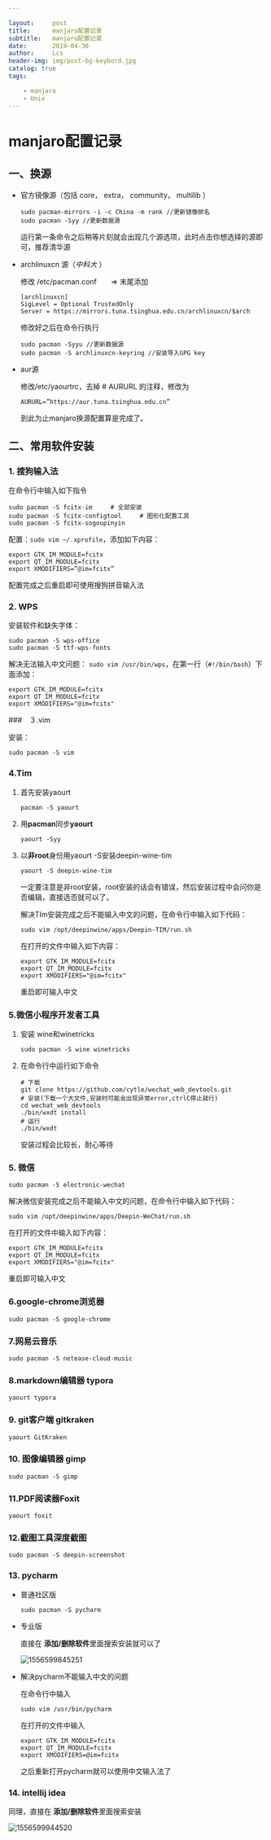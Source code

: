 ```yaml
---

layout:     post
title:      manjaro配置记录
subtitle:   manjaro配置记录
date:       2019-04-30
author:     Lcs
header-img: img/post-bg-keybord.jpg
catalog: true
tags:

    - manjaro
    - Unix
---
```


# manjaro配置记录

## 一、换源

+ 官方镜像源（包括 core， extra， community， multilib ）

  ```
  sudo pacman-mirrors -i -c China -m rank //更新镜像排名
  sudo pacman -Syy //更新数据源
  ```

  运行第一条命令之后稍等片刻就会出现几个源选项，此时点击你想选择的源即可，推荐清华源

+ archlinuxcn 源（*中科大* ）

  修改 /etc/pacman.conf　　=> 末尾添加

  ```
  [archlinuxcn]
  SigLevel = Optional TrustedOnly
  Server = https://mirrors.tuna.tsinghua.edu.cn/archlinuxcn/$arch
  ```

  修改好之后在命令行执行

  ```
  sudo pacman -Syyu //更新数据源
  sudo pacman -S archlinuxcn-keyring //安装导入GPG key
  ```

+ aur源

  修改/etc/yaourtrc，去掉 # AURURL 的注释，修改为

  ```
  AURURL=”https://aur.tuna.tsinghua.edu.cn”
  ```

  到此为止manjaro换源配置算是完成了。

## 二、常用软件安装

### 1. 搜狗输入法

在命令行中输入如下指令

```
sudo pacman -S fcitx-im     # 全部安装
sudo pacman -S fcitx-configtool     # 图形化配置工具
sudo pacman -S fcitx-sogoupinyin
```

配置：`sudo vim ~/.xprofile`，添加如下内容：

```
export GTK_IM_MODULE=fcitx
export QT_IM_MODULE=fcitx
export XMODIFIERS=”@im=fcitx”
```

配置完成之后重启即可使用搜狗拼音输入法

### 2. WPS

安装软件和缺失字体：

```
sudo pacman -S wps-office
sudo pacman -S ttf-wps-fonts
```

解决无法输入中文问题：
`sudo vim /usr/bin/wps`，在第一行（`#!/bin/bash`）下面添加：

```
export GTK_IM_MODULE=fcitx
export QT_IM_MODULE=fcitx
export XMODIFIERS="@im=fcitx"
```

###　３.vim

安装：

```
sudo pacman -S vim
```

### 4.Tim

1. 首先安装yaourt

   ```
   pacman -S yaourt
   ```

2. 用**pacman**同步**yaourt**

   ```
   yaourt -Syy
   ```

3. 以**非root**身份用yaourt -S安装deepin-wine-tim

   ```
   yaourt -S deepin-wine-tim
   ```

   一定要注意是非root安装，root安装的话会有错误，然后安装过程中会问你是否编辑，直接选否就可以了。
   
   解决TIm安装完成之后不能输入中文的问题，在命令行中输入如下代码：
   
   ```
   sudo vim /opt/deepinwine/apps/Deepin-TIM/run.sh
   ```
   
   在打开的文件中输入如下内容：
   
   ```
   export GTK_IM_MODULE=fcitx
   export QT_IM_MODULE=fcitx
   export XMODIFIERS="@im=fcitx"
   ```
   
   重启即可输入中文

### 5.微信小程序开发者工具

1. 安装 wine和winetricks

   ```
   sudo pacman -S wine winetricks
   ```

2. 在命令行中运行如下命令

   ```
   # 下载
   git clone https://github.com/cytle/wechat_web_devtools.git
   # 安装(下载一个大文件,安装时可能会出现异常error,ctrlC停止就行)
   cd wechat_web_devtools
   ./bin/wxdt install
   # 运行
   ./bin/wxdt
   ```

   安装过程会比较长，耐心等待

### 5. 微信

```
sudo pacman -S electronic-wechat
```

解决微信安装完成之后不能输入中文的问题，在命令行中输入如下代码：

```
sudo vim /opt/deepinwine/apps/Deepin-WeChat/run.sh
```

在打开的文件中输入如下内容：

```
export GTK_IM_MODULE=fcitx
export QT_IM_MODULE=fcitx
export XMODIFIERS="@im=fcitx"
```

重启即可输入中文

### 6.google-chrome浏览器

```
sudo pacman -S google-chrome
```

### 7.网易云音乐

```
sudo pacman -S netease-cloud-music
```

### 8.markdown编辑器 typora

```
yaourt typora
```

### 9. git客户端 gitkraken

```
yaourt GitKraken
```

### 10. 图像编辑器 gimp

```
sudo pacman -S gimp
```

### 11.PDF阅读器Foxit

```
yaourt foxit
```

### 12.截图工具深度截图

```
sudo pacman -S deepin-screenshot
```

### 13. pycharm

+ 普通社区版

  ```
  sudo pacman -S pycharm
  ```

+ 专业版

  直接在 **添加/删除软件**里面搜索安装就可以了

  ![1556599845251](https://github.com/lcs1998/lcs1998.github.io/blob/master/img/1556599845251.png?raw=true)
  
+ 解决pycharm不能输入中文的问题

  在命令行中输入

  ```
  sudo vim /usr/bin/pycharm
  ```

  在打开的文件中输入

  ```
  export GTK_IM_MODULE=fcitx 
  export QT_IM_MODULE=fcitx 
  export XMODIFIERS=@im=fcitx
  ```

  之后重新打开pycharm就可以使用中文输入法了

### 14. intellij idea

同理，直接在 **添加/删除软件**里面搜索安装

![1556599944520](https://github.com/lcs1998/lcs1998.github.io/blob/master/img/1556599944520.png?raw=true)






